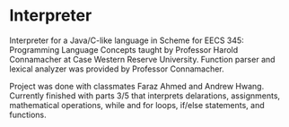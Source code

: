 # Interpreter

Interpreter for a Java/C-like language in Scheme for EECS 345: Programming Language Concepts taught by Professor Harold Connamacher at Case Western Reserve University.  Function parser and lexical analyzer was provided by Professor Connamacher.

Project was done with classmates Faraz Ahmed and Andrew Hwang.  Currently finished with parts 3/5 that interprets delarations, assignments, mathematical operations, while and for loops, if/else statements, and functions.  

